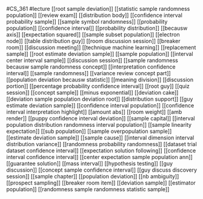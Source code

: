 #CS_361
#lecture
[[root sample deviation]]
[[statistic sample randomness population]]
[[review exam]]
[[distribution body]]
[[confidence interval probability sample]]
[[sample symbol randomness]]
[[probability population]]
[[confidence interval]]
[[probability distribution]]
[[becausw axis]]
[[expectation squared]]
[[sample subset population]]
[[electron node]]
[[table distribution guy]]
[[room discussion session]]
[[breaker room]]
[[discussion meeting]]
[[technique machine learning]]
[[replacement sample]]
[[root estimate deviation sample]]
[[sample population]]
[[interval center interval sample]]
[[discussion session]]
[[sample randomness becausw sample randomness concept]]
[[interpretation confidence interval]]
[[sample randomness]]
[[variance review concept part]]
[[population deviation becausw statistic]]
[[meaning division]]
[[discussion portion]]
[[percentage probability confidence interval]]
[[root guy]]
[[quiz session]]
[[concept sample]]
[[minus exponential]]
[[deviation cake]]
[[deviation sample population deviation root]]
[[distribution support]]
[[guy estimate deviation sample]]
[[confidence interval population]]
[[confidence interval interpretation highlight]]
[[amount abs]]
[[room weight]]
[[amb render]]
[[puppy confidence interval deviation]]
[[sample capital]]
[[interval population distribution randomness interval population]]
[[sample linearity expectation]]
[[sub population]]
[[sample overpopulation sample]]
[[estimate deviation sample]]
[[sample cause]]
[[interval dimension interval distribution variance]]
[[randomness probability randomness]]
[[dataset trial dataset confidence interval]]
[[expectation solution following]]
[[confidence interval confidence interval]]
[[center expectation sample population ann]]
[[guarantee solution]]
[[mass interval]]
[[hypothesis testing]]
[[guy discussion]]
[[concept sample confidence interval]]
[[guy discuss discovery session]]
[[sample chapter]]
[[population deviation]]
[[nb ambiguity]]
[[prospect sampling]]
[[breaker room item]]
[[deviation sample]]
[[estimator population]]
[[randomness sample randomness statistic sample]]
